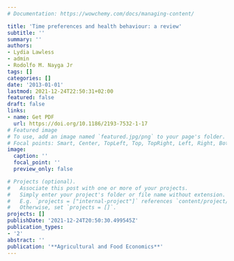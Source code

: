 ```yaml
---
# Documentation: https://wowchemy.com/docs/managing-content/

title: 'Time preferences and health behaviour: a review'
subtitle: ''
summary: ''
authors:
- Lydia Lawless
- admin
- Rodolfo M. Nayga Jr
tags: []
categories: []
date: '2013-01-01'
lastmod: 2021-12-24T22:50:31+02:00
featured: false
draft: false
links: 
- name: Get PDF
  url: https://doi.org/10.1186/2193-7532-1-17
# Featured image
# To use, add an image named `featured.jpg/png` to your page's folder.
# Focal points: Smart, Center, TopLeft, Top, TopRight, Left, Right, BottomLeft, Bottom, BottomRight.
image:
  caption: ''
  focal_point: ''
  preview_only: false

# Projects (optional).
#   Associate this post with one or more of your projects.
#   Simply enter your project's folder or file name without extension.
#   E.g. `projects = ["internal-project"]` references `content/project/deep-learning/index.md`.
#   Otherwise, set `projects = []`.
projects: []
publishDate: '2021-12-24T20:50:30.499545Z'
publication_types:
- '2'
abstract: ''
publication: '**Agricultural and Food Economics**'
---
```

